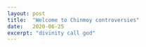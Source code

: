 ```yaml
---
layout: post
title:  "Welcome to Chinmoy controversies"
date:   2020-06-25
excerpt: "divinity call god"
---
```

